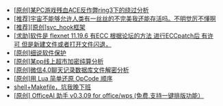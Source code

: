 + [[原创]某PC游戏残血ACE反作弊ring3下的绕过分析](https://bbs.kanxue.com/thread-284667.htm)
+ [[推荐]宇宙不能够允许人类有一丝丝的不完美我还能存活吗。不明觉厉不懂啊](https://bbs.kanxue.com/thread-282205.htm)
+ [[推荐][原创]svc_hook框架](https://bbs.kanxue.com/thread-284713.htm)
+ [[求助]软件是 flexnet 11.19.6 有ECC 根据论坛的方法 进行ECCpatch后 有许可 但是新建文件或者打开文件闪退，](https://bbs.kanxue.com/thread-284416.htm)
+ [[原创]细说软件保护](https://bbs.kanxue.com/thread-284629.htm)
+ [[原创]某pp线上超市加密纯算分析](https://bbs.kanxue.com/thread-284599.htm)
+ [[原创]微信4.0聊天记录数据库文件解密分析](https://bbs.kanxue.com/thread-284417.htm)
+ [[原创]用 Lua 简单还原 OpCode 顺序](https://bbs.kanxue.com/thread-250618.htm)
+ [shell+Makefile，坑我晚下班](https://bbs.kanxue.com/thread-284708.htm)
+ [[原创] OfficeAI 助手 v0.3.09 for office/wps (免费,支持一键排版功能）](https://bbs.kanxue.com/thread-283494.htm)

